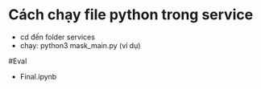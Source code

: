 # Cách chạy file python trong service

- cd đến folder services
- chạy: python3 mask_main.py (ví dụ)

#Eval 

- Final.ipynb

